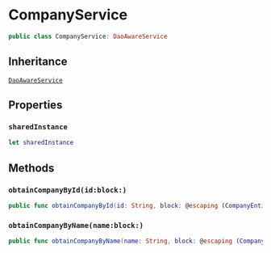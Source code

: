 # CompanyService

``` swift
public class CompanyService: DaoAwareService
```

## Inheritance

[`DaoAwareService`](configwise-sdk-ios/api-reference/DaoAwareService)

## Properties

### `sharedInstance`

``` swift
let sharedInstance
```

## Methods

### `obtainCompanyById(id:block:)`

``` swift
public func obtainCompanyById(id: String, block: @escaping (CompanyEntity?, Error?) -> Void)
```

### `obtainCompanyByName(name:block:)`

``` swift
public func obtainCompanyByName(name: String, block: @escaping (CompanyEntity?, Error?) -> Void)
```
